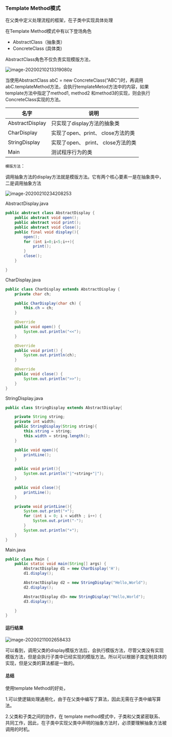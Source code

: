 ### Template Method模式

在父类中定义处理流程的框架，在子类中实现具体处理

在Template Method模式中有以下登场角色

- AbstractClass（抽象类）
- ConcreteClass (具体类)

AbstractClass角色不仅负责实现模版方法，

![image-20200210213319080](https://tva1.sinaimg.cn/large/0082zybpgy1gbrmqozm9vj30bs0e4abl.jpg)z

当使用AbstractClass abC = new ConcreteClass(“ABC”)时，再调用abC.templateMethod方法，会执行templateMetod方法中的内容，如果template方法中指定了method1, method2 和method3的实现，则会执行ConcreteClass实现的方法。







| 名字            | 说明                               |
| --------------- | ---------------------------------- |
| AbstractDisplay | 只实现了display方法的抽象类        |
| CharDisplay     | 实现了open、print、 close方法的类  |
| StringDisplay   | 实现了open、 print、 close方法的类 |
| Main            | 测试程序行为的类                   |



`模版方法`：

调用抽象方法的display方法就是模版方法。它有两个核心要素一是在抽象类中，二是调用抽象方法

![image-20200210234208253](https://tva1.sinaimg.cn/large/0082zybpgy1gbrqgrub8aj30k80h4my3.jpg)



AbstractDisplay.java

```java
public abstract class AbstractDisplay {
    public abstract void open();
    public abstract void print();
    public abstract void close();
    public final void display(){
        open();
        for (int i=0;i<5;i++){
            print();
        }
        close();
    }

}
```





CharDisplay.java

```java
public class CharDisplay extends AbstractDisplay {
    private char ch;

    public CharDisplay(char ch) {
        this.ch = ch;
    }

    @Override
    public void open() {
        System.out.println("<<");
    }

    @Override
    public void print() {
        System.out.println(ch);
    }

    @Override
    public void close() {
        System.out.println(">>");
    }
}

```



StringDisplay.java

```java
public class StringDisplay extends AbstractDisplay{

    private String string;
    private int width;
    public StringDisplay(String string){
        this.string = string;
        this.width = string.length();
    }

    public void open(){
        printLine();
    }

    public void print(){
        System.out.println("|"+string+"|");
    }

    public void close(){
        printLine();
    }

    private void printLine(){
        System.out.print("+");
        for (int i = 0; i < width ; i++) {
            System.out.print("-");
        }
        System.out.println("+");
    }
}

```





Main.java

```java
public class Main {
    public static void main(String[] args) {
        AbstractDisplay d1 = new CharDisplay('H');
        d1.display();

        AbstractDisplay d2 = new StringDisplay("Hello,World");
        d2.display();

        AbstractDisplay d3= new StringDisplay("Hello,World");
        d3.display();

    }
}

```





#### 运行结果



![image-20200211002658433](https://tva1.sinaimg.cn/large/0082zybpgy1gbrrrdt950j306y0lqaao.jpg)



可以看到，调用父类的display模版方法后，会执行模版方法，尽管父类没有实现模版方法，但是会执行子类中已经实现的模版方法。所以可以根据子类定制具体的实现，但是父类的算法都是一致的。





#### 总结

使用template  Method的好处，

1.可以使逻辑处理通用化，由于在父类中编写了算法，因此无需在子类中编写算法。

2.父类和子类之间的协作，在 template method模式中，子类和父类紧密联系、共同工作，因此，在子类中实现父类中声明的抽象方法时，必须要理解抽象方法被调用的时机。